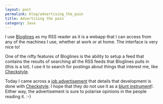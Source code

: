 ```yaml
---
layout: post
permalink: blog/advertising_the_pain
title: Advertising the pain
category: Java
---
```


<p>
I use <a href="http://www.bloglines.com">Bloglines</a> as my RSS reader as it is a webapp that I can access from any of the machines I use, whether at work or at home. The interface is very nice to!

</p>
<p>
One of the nifty features of Bloglines is the ability to setup a feed that contains the results of searching all the RSS feeds that Bloglines pulls in (this is a lot). I use it to search for postings about things that interest me, like <a href="http://checkstyle.sf.net">Checkstyle</a>.

</p>
<p>
Today I came across a <a href="http://www.jobserve.com/W2B90D03E63708DAA.job">job advertisement</a> that details that development is done with <a href="http://checkstyle.sf.net">Checkstyle</a>. I hope that they do not use it as a <a href="http://www.redhillconsulting.com.au/blogs/simon/archives/000198.html">blunt instrument</a>!. Either way, the advertisement is sure to polarise opinions in the people reading it. :-)

</p>
